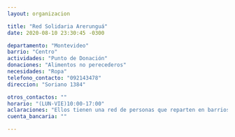 ```yaml
---
layout: organizacion

title: "Red Solidaria Arerunguá"
date: 2020-08-10 23:30:45 -0300

departamento: "Montevideo"
barrio: "Centro"
actividades: "Punto de Donación"
donaciones: "Alimentos no perecederos"
necesidades: "Ropa"
telefono_contacto: "092143478"
direccion: "Soriano 1384"

otros_contactos: ""
horario: "(LUN-VIE)10:00-17:00"
aclaraciones: "Ellos tienen una red de personas que reparten en barrios de la periferia, trabajan con unos 40 referentes barriales de Montevideo"
cuenta_bancaria: ""

---
```

